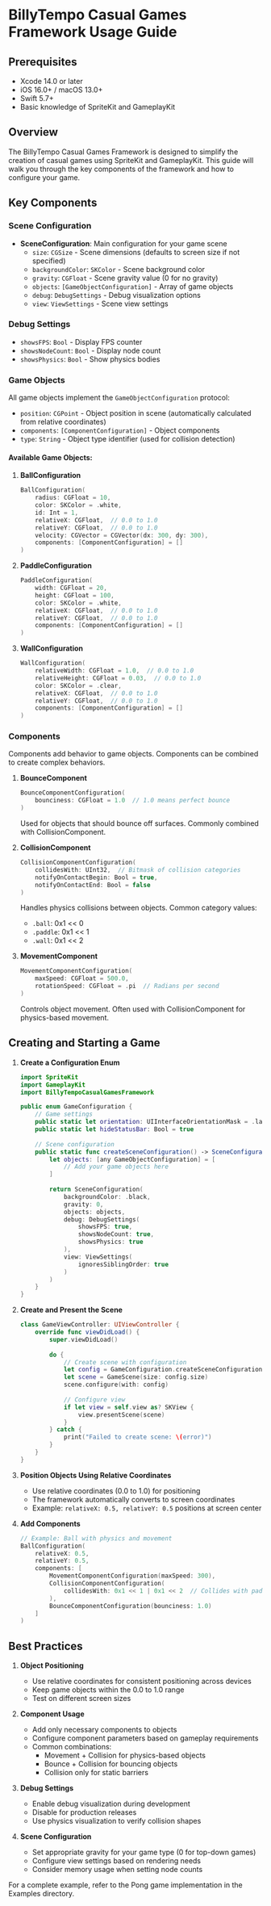# BillyTempo Casual Games Framework Usage Guide

## Prerequisites
- Xcode 14.0 or later
- iOS 16.0+ / macOS 13.0+
- Swift 5.7+
- Basic knowledge of SpriteKit and GameplayKit

## Overview
The BillyTempo Casual Games Framework is designed to simplify the creation of casual games using SpriteKit and GameplayKit. This guide will walk you through the key components of the framework and how to configure your game.

## Key Components

### Scene Configuration
- **SceneConfiguration**: Main configuration for your game scene
  - `size`: `CGSize` - Scene dimensions (defaults to screen size if not specified)
  - `backgroundColor`: `SKColor` - Scene background color
  - `gravity`: `CGFloat` - Scene gravity value (0 for no gravity)
  - `objects`: `[GameObjectConfiguration]` - Array of game objects
  - `debug`: `DebugSettings` - Debug visualization options
  - `view`: `ViewSettings` - Scene view settings

### Debug Settings
- `showsFPS`: `Bool` - Display FPS counter
- `showsNodeCount`: `Bool` - Display node count
- `showsPhysics`: `Bool` - Show physics bodies

### Game Objects
All game objects implement the `GameObjectConfiguration` protocol:
- `position`: `CGPoint` - Object position in scene (automatically calculated from relative coordinates)
- `components`: `[ComponentConfiguration]` - Object components
- `type`: `String` - Object type identifier (used for collision detection)

#### Available Game Objects:

1. **BallConfiguration**
   ```swift
   BallConfiguration(
       radius: CGFloat = 10,
       color: SKColor = .white,
       id: Int = 1,
       relativeX: CGFloat,  // 0.0 to 1.0
       relativeY: CGFloat,  // 0.0 to 1.0
       velocity: CGVector = CGVector(dx: 300, dy: 300),
       components: [ComponentConfiguration] = []
   )
   ```

2. **PaddleConfiguration**
   ```swift
   PaddleConfiguration(
       width: CGFloat = 20,
       height: CGFloat = 100,
       color: SKColor = .white,
       relativeX: CGFloat,  // 0.0 to 1.0
       relativeY: CGFloat,  // 0.0 to 1.0
       components: [ComponentConfiguration] = []
   )
   ```

3. **WallConfiguration**
   ```swift
   WallConfiguration(
       relativeWidth: CGFloat = 1.0,  // 0.0 to 1.0
       relativeHeight: CGFloat = 0.03,  // 0.0 to 1.0
       color: SKColor = .clear,
       relativeX: CGFloat,  // 0.0 to 1.0
       relativeY: CGFloat,  // 0.0 to 1.0
       components: [ComponentConfiguration] = []
   )
   ```

### Components
Components add behavior to game objects. Components can be combined to create complex behaviors.

1. **BounceComponent**
   ```swift
   BounceComponentConfiguration(
       bounciness: CGFloat = 1.0  // 1.0 means perfect bounce
   )
   ```
   Used for objects that should bounce off surfaces. Commonly combined with CollisionComponent.

2. **CollisionComponent**
   ```swift
   CollisionComponentConfiguration(
       collidesWith: UInt32,  // Bitmask of collision categories
       notifyOnContactBegin: Bool = true,
       notifyOnContactEnd: Bool = false
   )
   ```
   Handles physics collisions between objects. Common category values:
   - `.ball`: 0x1 << 0
   - `.paddle`: 0x1 << 1
   - `.wall`: 0x1 << 2

3. **MovementComponent**
   ```swift
   MovementComponentConfiguration(
       maxSpeed: CGFloat = 500.0,
       rotationSpeed: CGFloat = .pi  // Radians per second
   )
   ```
   Controls object movement. Often used with CollisionComponent for physics-based movement.

## Creating and Starting a Game

1. **Create a Configuration Enum**
   ```swift
   import SpriteKit
   import GameplayKit
   import BillyTempoCasualGamesFramework
   
   public enum GameConfiguration {
       // Game settings
       public static let orientation: UIInterfaceOrientationMask = .landscape
       public static let hideStatusBar: Bool = true
       
       // Scene configuration
       public static func createSceneConfiguration() -> SceneConfiguration {
           let objects: [any GameObjectConfiguration] = [
               // Add your game objects here
           ]
           
           return SceneConfiguration(
               backgroundColor: .black,
               gravity: 0,
               objects: objects,
               debug: DebugSettings(
                   showsFPS: true,
                   showsNodeCount: true,
                   showsPhysics: true
               ),
               view: ViewSettings(
                   ignoresSiblingOrder: true
               )
           )
       }
   }
   ```

2. **Create and Present the Scene**
   ```swift
   class GameViewController: UIViewController {
       override func viewDidLoad() {
           super.viewDidLoad()
           
           do {
               // Create scene with configuration
               let config = GameConfiguration.createSceneConfiguration()
               let scene = GameScene(size: config.size)
               scene.configure(with: config)
               
               // Configure view
               if let view = self.view as? SKView {
                   view.presentScene(scene)
               }
           } catch {
               print("Failed to create scene: \(error)")
           }
       }
   }
   ```

3. **Position Objects Using Relative Coordinates**
   - Use relative coordinates (0.0 to 1.0) for positioning
   - The framework automatically converts to screen coordinates
   - Example: `relativeX: 0.5, relativeY: 0.5` positions at screen center

4. **Add Components**
   ```swift
   // Example: Ball with physics and movement
   BallConfiguration(
       relativeX: 0.5,
       relativeY: 0.5,
       components: [
           MovementComponentConfiguration(maxSpeed: 300),
           CollisionComponentConfiguration(
               collidesWith: 0x1 << 1 | 0x1 << 2  // Collides with paddles and walls
           ),
           BounceComponentConfiguration(bounciness: 1.0)
       ]
   )
   ```

## Best Practices

1. **Object Positioning**
   - Use relative coordinates for consistent positioning across devices
   - Keep game objects within the 0.0 to 1.0 range
   - Test on different screen sizes

2. **Component Usage**
   - Add only necessary components to objects
   - Configure component parameters based on gameplay requirements
   - Common combinations:
     - Movement + Collision for physics-based objects
     - Bounce + Collision for bouncing objects
     - Collision only for static barriers

3. **Debug Settings**
   - Enable debug visualization during development
   - Disable for production releases
   - Use physics visualization to verify collision shapes

4. **Scene Configuration**
   - Set appropriate gravity for your game type (0 for top-down games)
   - Configure view settings based on rendering needs
   - Consider memory usage when setting node counts

For a complete example, refer to the Pong game implementation in the Examples directory.
